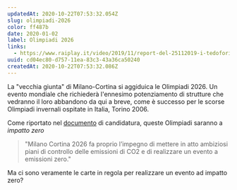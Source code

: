 ```yaml
---
updatedAt: 2020-10-22T07:53:32.054Z
slug: olimpiadi-2026
color: ff487b
date: 2020-01-02
label: Olimpiadi 2026
links:
  - https://www.raiplay.it/video/2019/11/report-del-25112019-i-tedofori-olimpiadi-invernali-Milano-Cortina-7b63ba9a-75da-4e1b-8c3e-1c32f9b5f65e.html
uuid: cd04ec80-d757-11ea-83c3-43a36ca50240
createdAt: 2020-10-22T07:53:32.086Z
---
```


La "vecchia giunta" di Milano-Cortina si aggiduica le Olimpiadi 2026.
Un evento mondiale che richiederà l'ennesimo potenziamento di strutture che vedranno il loro abbandono da qui a breve, come è successo per le scorse Olimpiadi invernali ospitate in Italia, Torino 2006. 


Come riportato nel [documento](../../media/topics/olimpiadi-2026/31-03-2019-candidatura-milano-cortina.pdf) di candidatura, queste Olimpiadi saranno a _impatto zero_

> "Milano Cortina 2026 fa proprio l’impegno di mettere in atto ambiziosi piani di controllo delle emissioni di CO2 e di realizzare un evento a emissioni zero."

Ma ci sono veramente le carte in regola per realizzare un evento ad impatto zero?
